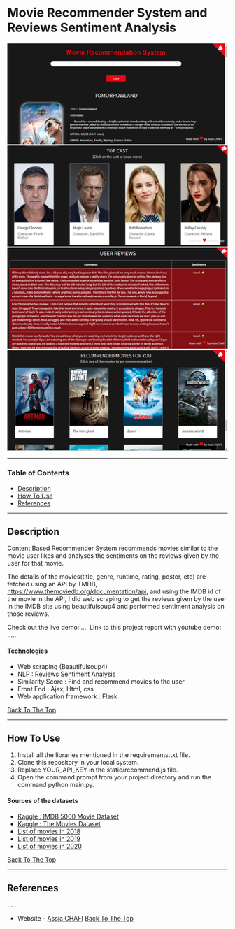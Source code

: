 # Movie Recommender System and Reviews Sentiment Analysis

![Project Image](static/front_search.PNG)
![Project Image](static/top_cast.PNG)
![Project Image](static/user_reviews.PNG)
![Project Image](static/movie_recomd.PNG)

---

### Table of Contents

- [Description](#description)
- [How To Use](#how-to-use)
- [References](#references)


---

## Description
Content Based Recommender System recommends movies similar to the movie user likes and analyses the sentiments on the reviews given by the user for that movie.

The details of the movies(title, genre, runtime, rating, poster, etc) are fetched using an API by TMDB, https://www.themoviedb.org/documentation/api, and using the IMDB id of the movie in the API, I did web scraping to get the reviews given by the user in the IMDB site using beautifulsoup4 and performed sentiment analysis on those reviews.

Check out the live demo: ....
Link to this project report with youtube demo: .....

#### Technologies
- Web scraping (Beautifulsoup4)
- NLP : Reviews Sentiment Analysis
- Similarity Score : Find and recommend movies to the user
- Front End : Ajax, Html, css
- Web application framework : Flask

[Back To The Top](#Movie-Recommender-System-and-Reviews-Sentiment-Analysis)

---

## How To Use

1. Install all the libraries mentioned in the requirements.txt file.
2. Clone this repository in your local system.
3. Replace YOUR_API_KEY in the static/recommend.js file.
4. Open the command prompt from your project directory and run the command python main.py.



#### Sources of the datasets
- [Kaggle : IMDB 5000 Movie Dataset](https://www.kaggle.com/carolzhangdc/imdb-5000-movie-dataset)
- [Kaggle : The Movies Dataset](https://www.kaggle.com/rounakbanik/the-movies-dataset)
- [List of movies in 2018](https://en.wikipedia.org/wiki/List_of_American_films_of_2018)
- [List of movies in 2019](https://en.wikipedia.org/wiki/List_of_American_films_of_2019)
- [List of movies in 2020](https://en.wikipedia.org/wiki/List_of_American_films_of_2020)

[Back To The Top](#Movie-Recommender-System-and-Reviews-Sentiment-Analysis)

---

## References
.
.
.


- Website - [Assia CHAFI](https://achafi.github.io/myportfolio/)
[Back To The Top](#Movie-Recommender-System-and-Reviews-Sentiment-Analysis)